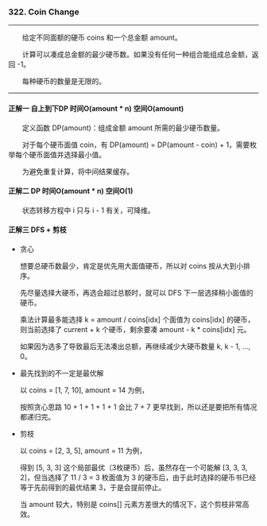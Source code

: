 ### 322. Coin Change

-----

&emsp;&emsp;给定不同面额的硬币 coins 和一个总金额 amount。

&emsp;&emsp;计算可以凑成总金额的最少硬币数。如果没有任何一种组合能组成总金额，返回 -1。

&emsp;&emsp;每种硬币的数量是无限的。

-----

#### 正解一 自上到下DP 时间O(amount * n) 空间O(amount)

&emsp;&emsp;定义函数 DP(amount)：组成金额 amount 所需的最少硬币数量。

&emsp;&emsp;对于每个硬币面值 coin，有 DP(amount) = DP(amount - coin) + 1，需要枚举每个硬币面值并选择最小值。

&emsp;&emsp;为避免重复计算，将中间结果缓存。

#### 正解二 DP 时间O(amount * n) 空间O(1)

&emsp;&emsp;状态转移方程中 i 只与 i - 1 有关，可降维。

#### 正解三 DFS + 剪枝

- 贪心
  
  想要总硬币数最少，肯定是优先用大面值硬币，所以对 coins 按从大到小排序。
  
  先尽量选择大硬币，再选会超过总额时，就可以 DFS 下一层选择稍小面值的硬币。
  
  乘法计算最多能选择 k = amount / coins[idx] 个面值为 coins[idx] 的硬币，则当前选择了 current + k 个硬币，剩余要凑 amount - k * coins[idx] 元。

  如果因为选多了导致最后无法凑出总额，再继续减少大硬币数量 k, k - 1, ..., 0。

- 最先找到的不一定是最优解

  以 coins = [1, 7, 10], amount = 14 为例，
  
  按照贪心思路 10 + 1 + 1 + 1 + 1 会比 7 + 7 更早找到，所以还是要把所有情况都递归完。

- 剪枝

  以 coins = [2, 3, 5], amount = 11 为例，
  
  得到 [5, 3, 3] 这个局部最优（3枚硬币）后，虽然存在一个可能解 [3, 3, 3, 2]，但当选择了 11 / 3 = 3 枚面值为 3 的硬币后，由于此时选择的硬币书已经等于先前得到的最优结果 3，于是会提前停止。
  
  当 amount 较大，特别是 coins[] 元素方差很大的情况下，这个剪枝非常高效。

